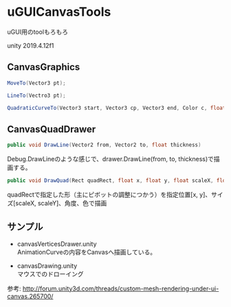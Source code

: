 # uGUICanvasTools
uGUI用のtoolもろもろ

unity 2019.4.12f1

## CanvasGraphics

```cs
MoveTo(Vector3 pt);

LineTo(Vectro3 pt);

QuadraticCurveTo(Vector3 start, Vector3 cp, Vector3 end, Color c, float thickness = 1.0f)
```

## CanvasQuadDrawer

```cs
public void DrawLine(Vector2 from, Vector2 to, float thickness)
```
Debug.DrawLineのような感じで、drawer.DrawLine(from, to, thickness)で描画する。 

```cs
public void DrawQuad(Rect quadRect, float x, float y, float scaleX, float scaleY, float angle, Color color)
```
quadRectで指定した形（主にピボットの調整につかう）を指定位置[x, y]、サイズ[scaleX, scaleY]、角度、色で描画

## サンプル
- canvasVerticesDrawer.unity  
AnimationCurveの内容をCanvasへ描画している。

- canvasDrawing.unity  
マウスでのドローイング

参考: http://forum.unity3d.com/threads/custom-mesh-rendering-under-ui-canvas.265700/
